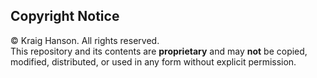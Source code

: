 ## Copyright Notice

© Kraig Hanson. All rights reserved.  
This repository and its contents are **proprietary** and may **not** be copied, modified, distributed, or used in any form without explicit permission.
